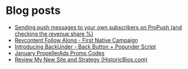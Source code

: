 # Blog posts
<!-- BLOG-POST-LIST:START -->
- [Sending push messages to your own subscribers on ProPush &lpar;and checking the revenue share %&rpar;](https://afflift.com/f/threads/sending-push-messages-to-your-own-subscribers-on-propush-and-checking-the-revenue-share.10040/)
- [Revcontent Follow Along - First Native Campaign](https://afflift.com/f/threads/revcontent-follow-along-first-native-campaign.10092/)
- [Introducing BackUnder - Back Button + Popunder Script](https://afflift.com/f/threads/introducing-backunder-back-button-popunder-script.10073/)
- [January PropellerAds Promo Codes](https://afflift.com/f/threads/january-propellerads-promo-codes.10169/)
- [Review My New Site and Strategy &lpar;HistoricBios.com&rpar;](https://afflift.com/f/threads/review-my-new-site-and-strategy-historicbios-com.9378/)
<!-- BLOG-POST-LIST:END -->
